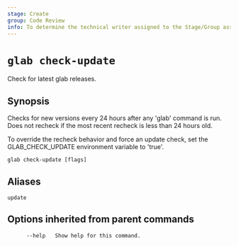 ```yaml
---
stage: Create
group: Code Review
info: To determine the technical writer assigned to the Stage/Group associated with this page, see https://about.gitlab.com/handbook/product/ux/technical-writing/#assignments
---
```


<!--
This documentation is auto generated by a script.
Please do not edit this file directly. Run `make gen-docs` instead.
-->

# `glab check-update`

Check for latest glab releases.

## Synopsis

Checks for new versions every 24 hours after any 'glab' command is run. Does not recheck if the most recent recheck is less than 24 hours old.

To override the recheck behavior and force an update check, set the GLAB_CHECK_UPDATE environment variable to 'true'.

```plaintext
glab check-update [flags]
```

## Aliases

```plaintext
update
```

## Options inherited from parent commands

```plaintext
      --help   Show help for this command.
```
